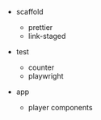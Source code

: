 - scaffold

  - prettier
  - link-staged

- test

  - counter
  - playwright

- app
  - player components
